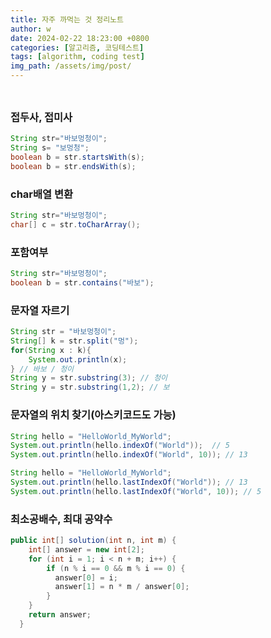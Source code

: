 ```yaml
---
title: 자주 까먹는 것 정리노트
author: w
date: 2024-02-22 18:23:00 +0800
categories: [알고리즘, 코딩테스트]
tags: [algorithm, coding test]
img_path: /assets/img/post/
---
```


###
```java
```

### 접두사, 접미사
```java
String str="바보멍청이";
String s= "보멍청"; 
boolean b = str.startsWith(s);
boolean b = str.endsWith(s);
```

### char배열 변환
```java
String str="바보멍청이";
char[] c = str.toCharArray();
```

### 포함여부
```java
String str="바보멍청이";
boolean b = str.contains("바보");
```

### 문자열 자르기
```java
String str = "바보멍청이";
String[] k = str.split("멍");
for(String x : k){
    System.out.println(x);
} // 바보 / 청이
String y = str.substring(3); // 청이
String y = str.substring(1,2); // 보
```

### 문자열의 위치 찾기(아스키코드도 가능)
```java
String hello = "HelloWorld_MyWorld";
System.out.println(hello.indexOf("World"));  // 5
System.out.println(hello.indexOf("World", 10)); // 13

String hello = "HelloWorld_MyWorld";
System.out.println(hello.lastIndexOf("World")); // 13
System.out.println(hello.lastIndexOf("World", 10)); // 5
```

### 최소공배수, 최대 공약수
```java
public int[] solution(int n, int m) {
    int[] answer = new int[2];
    for (int i = 1; i < n + m; i++) {
        if (n % i == 0 && m % i == 0) {
          answer[0] = i;
          answer[1] = n * m / answer[0];
        }
    }
    return answer;
  }
```